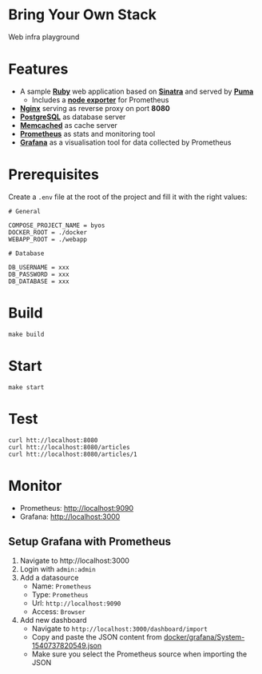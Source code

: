 # Bring Your Own Stack

Web infra playground

# Features

* A sample **[Ruby](https://www.ruby-lang.org/)** web application based on **[Sinatra](http://sinatrarb.com/)** and served by **[Puma](http://puma.io/)**
  * Includes a **[node exporter](https://prometheus.io/docs/guides/node-exporter/)** for Prometheus
* **[Nginx](https://www.nginx.com/)** serving as reverse proxy on port **8080**
* **[PostgreSQL](https://www.postgresql.org/)** as database server
* **[Memcached](https://memcached.org/)** as cache server
* **[Prometheus](https://prometheus.io/)** as stats and monitoring tool
* **[Grafana](https://grafana.com/)** as a visualisation tool for data collected by Prometheus

# Prerequisites

Create a `.env` file at the root of the project and fill it with the right values:

```
# General

COMPOSE_PROJECT_NAME = byos
DOCKER_ROOT = ./docker
WEBAPP_ROOT = ./webapp

# Database

DB_USERNAME = xxx
DB_PASSWORD = xxx
DB_DATABASE = xxx
```

# Build

```
make build
```

# Start

```
make start
```

# Test

```
curl htt://localhost:8080
curl htt://localhost:8080/articles
curl htt://localhost:8080/articles/1
```

# Monitor

* Prometheus: [http://localhost:9090](http://localhost:9090)
* Grafana: [http://localhost:3000](http://localhost:3000)

## Setup Grafana with Prometheus

1. Navigate to http://localhost:3000
2. Login with `admin:admin`
3. Add a datasource
   - Name: `Prometheus`
   - Type: `Prometheus`
   - Url: `http://localhost:9090`
   - Access: `Browser`
4. Add new dashboard
   - Navigate to `http://localhost:3000/dashboard/import`
   - Copy and paste the JSON content from [docker/grafana/System-1540737820549.json](docker/grafana/System-1540737820549.json)
   - Make sure you select the Prometheus source when importing the JSON
